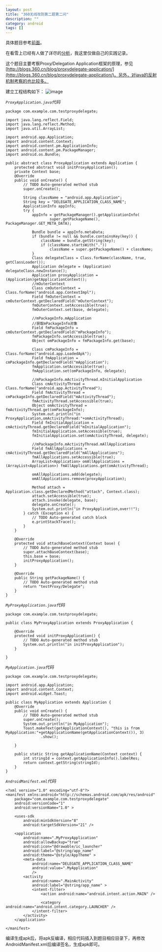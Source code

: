 ```yaml
---
layout: post 
title: "360无线攻防第二题第二问"
description: ""
category: android
tags: []
---
```


具体题目参考[前面](http://jiych.github.io/posts/360_second.html)。

在看雪上已经有人做了详尽的[分析](http://bbs.pediy.com/showthread.php?t=189844)，我这里仅做自己的实践记录。

这个题目主要考察Proxy/Delegation Application框架的原理，参见[http://blogs.360.cn/blog/proxydelegate-application/](http://blogs.360.cn/blog/proxydelegate-application/)。另外，对java的反射机制考察的也比较多。

建立工程结构如下：
![image][1]

*`ProxyApplication.java`代码*
	
	package com.example.com.testproxydelegate;
	
	import java.lang.reflect.Field;
	import java.lang.reflect.Method;
	import java.util.ArrayList;
	
	import android.app.Application;
	import android.content.Context;
	import android.content.pm.ApplicationInfo;
	import android.content.pm.PackageManager;
	import android.os.Bundle;
	
	public abstract class ProxyApplication extends Application {
		protected abstract void initProxyApplication();
		private Context base;
		@Override
		public void onCreate() {
			// TODO Auto-generated method stub
			super.onCreate();
	
			String className = "android.app.Application";
			String key = "DELEGATE_APPLICATION_CLASS_NAME";
			ApplicationInfo appInfo;
			try {
				appInfo = getPackageManager().getApplicationInfo(
						super.getPackageName(), PackageManager.GET_META_DATA);
	
				Bundle bundle = appInfo.metaData;
				if (bundle != null && bundle.containsKey(key)) {
					className = bundle.getString(key);
					if (className.startsWith("."))
						className = super.getPackageName() + className;
				}
				Class delegateClass = Class.forName(className, true, getClassLoader());
				Application delegate = (Application) delegateClass.newInstance();
				Application proxyApplication = (Application)getApplicationContext();
				//mOuterContext
				Class cmOuterContext = Class.forName("android.app.ContextImpl");
				Field fmOuterContext = cmOuterContext.getDeclaredField("mOuterContext");
				fmOuterContext.setAccessible(true);
				fmOuterContext.set(base, delegate);
				
				//mPackageInfo.mApplication
				//获取mPackageInfo对象
				Field fmPackageInfo = cmOuterContext.getDeclaredField("mPackageInfo");
				fmPackageInfo.setAccessible(true);
				Object omPackageInfo = fmPackageInfo.get(base);
				
				Class cmPackageInfo = Class.forName("android.app.LoadedApk");
				Field fmApplication = cmPackageInfo.getDeclaredField("mApplication");
				fmApplication.setAccessible(true);
				fmApplication.set(omPackageInfo, delegate);
				
				//mPackageInfo.mActivityThread.mInitialApplication
				Class cmActivityThread = Class.forName("android.app.ActivityThread");
				Field fmActivityThread = cmPackageInfo.getDeclaredField("mActivityThread");
				fmActivityThread.setAccessible(true);
				Object omActivityThread = fmActivityThread.get(omPackageInfo);
				System.out.println("in ProxyApplication,omActivityThread:"+omActivityThread);
				Field fmInitialApplication = cmActivityThread.getDeclaredField("mInitialApplication");
				fmInitialApplication.setAccessible(true);
				fmInitialApplication.set(omActivityThread, delegate);
	
				//mPackageInfo.mActivityThread.mAllApplications
				Field fmAllApplications = cmActivityThread.getDeclaredField("mAllApplications");
				fmAllApplications.setAccessible(true);
				ArrayList<Application> omAllApplications = (ArrayList<Application>) fmAllApplications.get(omActivityThread);
				
				omAllApplications.add(delegate);
				omAllApplications.remove(proxyApplication);
				
				Method attach = Application.class.getDeclaredMethod("attach", Context.class);
				attach.setAccessible(true);
				attach.invoke(delegate, base);
				delegate.onCreate();
				System.out.println("in ProxyApplication,over!!");
			} catch (Exception e) {
				// TODO Auto-generated catch block
				e.printStackTrace();
			}
		}
	
		@Override
		protected void attachBaseContext(Context base) {
			// TODO Auto-generated method stub
			super.attachBaseContext(base);
			this.base = base;
			initProxyApplication();
		}
		
		@Override
		public String getPackageName() {
			// TODO Auto-generated method stub
			return "testProxy/Delegate";
		}
	}

*`MyProxyApplication.java`代码*
	
	package com.example.com.testproxydelegate;
	
	public class MyProxyApplication extends ProxyApplication {
	
		@Override
		protected void initProxyApplication() {
			// TODO Auto-generated method stub
			System.out.println("in initProxyApplication");
		}
	
	}
	
*`MyApplication.java`代码*
	
	package com.example.com.testproxydelegate;
	
	import android.app.Application;
	import android.content.Context;
	import android.widget.Toast;
	
	public class MyApplication extends Application {
		@Override
		public void onCreate() {
			// TODO Auto-generated method stub
			super.onCreate();
			System.out.println("in MyApplication");
			Toast.makeText(getApplicationContext(), "this is from MyApplication:"+getApplicationName(getApplicationContext()), 3)
					.show();
	
		}
	
		public static String getApplicationName(Context context) {
			int stringId = context.getApplicationInfo().labelRes;
			return context.getString(stringId);
		}
	}
*`AndroidManifest.xml`代码*

	<?xml version="1.0" encoding="utf-8"?>
	<manifest xmlns:android="http://schemas.android.com/apk/res/android"
	    package="com.example.com.testproxydelegate"
	    android:versionCode="1"
	    android:versionName="1.0" >
	
	    <uses-sdk
	        android:minSdkVersion="8"
	        android:targetSdkVersion="21" />
	
	    <application
	        android:name=".MyProxyApplication"
	        android:allowBackup="true"
	        android:icon="@drawable/ic_launcher"
	        android:label="@string/app_name"
	        android:theme="@style/AppTheme" >
	        <meta-data
	            android:name="DELEGATE_APPLICATION_CLASS_NAME" 
	            android:value=".MyApplication"
	            />
	        <activity
	            android:name=".MainActivity"
	            android:label="@string/app_name" >
	            <intent-filter>
	                <action android:name="android.intent.action.MAIN" />
	
	                <category android:name="android.intent.category.LAUNCHER" />
	            </intent-filter>
	        </activity>
	    </application>
	
	</manifest>

编译生成apk后，将apk反编译，相应代码插入到题目相应目录下，再修改AndroidManifest.xml后编译签名，生成apk即可。


[1]:http://github-jiych.qiniudn.com/7f97482a00d8ccc093b06e11d27e60748f7746e1-604f79c0a88b7880f687856f26729bf46fea4164.png

